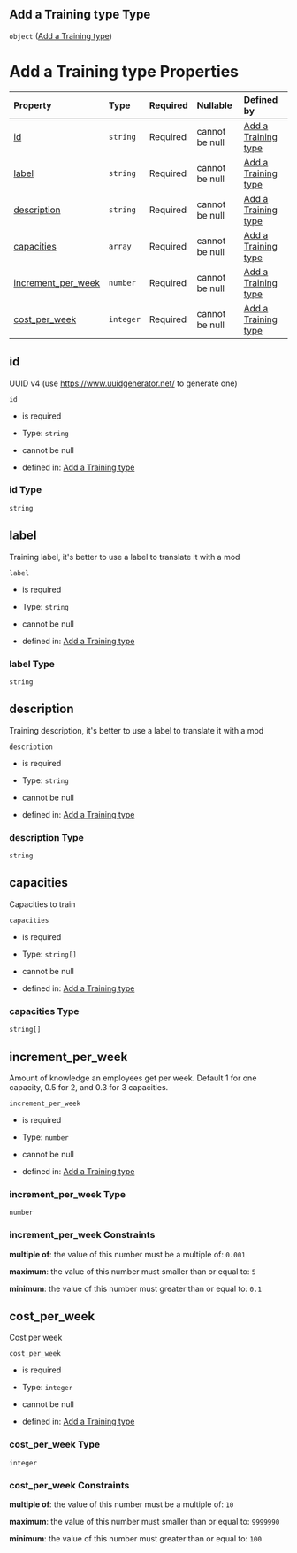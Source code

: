 ## Add a Training type Type

`object` ([Add a Training type](add-university.md))

# Add a Training type Properties

| Property                                  | Type      | Required | Nullable       | Defined by                                                                                                                  |
| :---------------------------------------- | :-------- | :------- | :------------- | :-------------------------------------------------------------------------------------------------------------------------- |
| [id](#id)                                 | `string`  | Required | cannot be null | [Add a Training type](add-university-properties-id.md "add-university.json#/properties/id")                                 |
| [label](#label)                           | `string`  | Required | cannot be null | [Add a Training type](add-university-properties-label.md "add-university.json#/properties/label")                           |
| [description](#description)               | `string`  | Required | cannot be null | [Add a Training type](add-university-properties-description.md "add-university.json#/properties/description")               |
| [capacities](#capacities)                 | `array`   | Required | cannot be null | [Add a Training type](add-university-properties-capacities.md "add-university.json#/properties/capacities")                 |
| [increment_per_week](#increment_per_week) | `number`  | Required | cannot be null | [Add a Training type](add-university-properties-increment_per_week.md "add-university.json#/properties/increment_per_week") |
| [cost_per_week](#cost_per_week)           | `integer` | Required | cannot be null | [Add a Training type](add-university-properties-cost_per_week.md "add-university.json#/properties/cost_per_week")           |

## id

UUID v4 (use <https://www.uuidgenerator.net/> to generate one)

`id`

*   is required

*   Type: `string`

*   cannot be null

*   defined in: [Add a Training type](add-university-properties-id.md "add-university.json#/properties/id")

### id Type

`string`

## label

Training label, it's better to use a label to translate it with a mod

`label`

*   is required

*   Type: `string`

*   cannot be null

*   defined in: [Add a Training type](add-university-properties-label.md "add-university.json#/properties/label")

### label Type

`string`

## description

Training description, it's better to use a label to translate it with a mod

`description`

*   is required

*   Type: `string`

*   cannot be null

*   defined in: [Add a Training type](add-university-properties-description.md "add-university.json#/properties/description")

### description Type

`string`

## capacities

Capacities to train

`capacities`

*   is required

*   Type: `string[]`

*   cannot be null

*   defined in: [Add a Training type](add-university-properties-capacities.md "add-university.json#/properties/capacities")

### capacities Type

`string[]`

## increment_per_week

Amount of knowledge an employees get per week. Default 1 for one capacity, 0.5 for 2, and 0.3 for 3 capacities.

`increment_per_week`

*   is required

*   Type: `number`

*   cannot be null

*   defined in: [Add a Training type](add-university-properties-increment_per_week.md "add-university.json#/properties/increment_per_week")

### increment_per_week Type

`number`

### increment_per_week Constraints

**multiple of**: the value of this number must be a multiple of: `0.001`

**maximum**: the value of this number must smaller than or equal to: `5`

**minimum**: the value of this number must greater than or equal to: `0.1`

## cost_per_week

Cost per week

`cost_per_week`

*   is required

*   Type: `integer`

*   cannot be null

*   defined in: [Add a Training type](add-university-properties-cost_per_week.md "add-university.json#/properties/cost_per_week")

### cost_per_week Type

`integer`

### cost_per_week Constraints

**multiple of**: the value of this number must be a multiple of: `10`

**maximum**: the value of this number must smaller than or equal to: `9999990`

**minimum**: the value of this number must greater than or equal to: `100`

